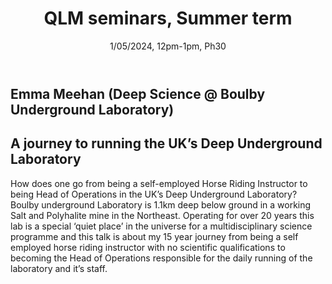 ﻿---
layout: page
title: QLM seminars, Summer term
subtitle: 1/05/2024, 12pm-1pm, Ph30
---

## Emma Meehan (Deep Science @ Boulby Underground Laboratory)

##  A journey to running the UK’s Deep Underground Laboratory

How does one go from being a self-employed Horse Riding Instructor to being Head of Operations in the UK’s Deep Underground Laboratory? Boulby underground Laboratory is 1.1km deep below ground in a working Salt and Polyhalite mine in the Northeast. Operating for over 20 years this lab is a special ‘quiet place’ in the universe for a multidisciplinary science programme and this talk is about my 15 year journey from being a self employed horse riding instructor with no scientific qualifications to becoming the Head of Operations responsible for the daily running of the laboratory and it’s staff. 






